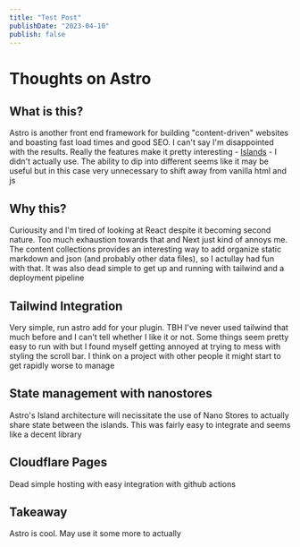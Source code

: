 ```yaml
---
title: "Test Post"
publishDate: "2023-04-10"
publish: false
---
```


# Thoughts on Astro

## What is this?

Astro is another front end framework for building "content-driven" websites and boasting fast load times and good SEO. I can't say I'm disappointed with the results. Really the features make it pretty interesting - [Islands](https://docs.astro.build/en/concepts/islands/) - I didn't actually use. The ability to dip into different seems like it may be useful but in this case very unnecessary to shift away from vanilla html and js

## Why this?

Curiousity and I'm tired of looking at React despite it becoming second nature. Too much exhaustion towards that and Next just kind of annoys me. The content collections provides an interesting way to add organize static markdown and json (and probably other data files), so I actullay had fun with that.  It was also dead simple to get up and running with tailwind and a deployment pipeline

## Tailwind Integration

Very simple, run astro add for your plugin. TBH I've never used tailwind that much before and I can't tell whether I like it or not. Some things seem pretty easy to run with but I found myself getting annoyed at trying to mess with styling the scroll bar. I think on a project with other people it might start to get rapidly worse to manage

## State management with nanostores

Astro's Island architecture will necissitate the use of Nano Stores to actually share state between the islands. This was fairly easy to integrate and seems like a decent library

## Cloudflare Pages
Dead simple hosting with easy integration with github actions

## Takeaway

Astro is cool. May use it some more to actually 
